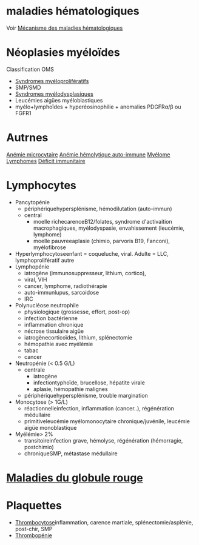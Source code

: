 # maladies hématologiques



Voir [Mécanisme des maladies hématologiques](#mc3a9canisme-des-maladies-hc3a9matologiquesnorgmd) 


# Néoplasies myéloïdes


Classification OMS 

- [Syndromes myéloprolifératifs](#syndromes-myc3a9loprolifc3a9ratifsnorgmd) 
- SMP/SMD 
- [Syndromes myélodysplasiques](#syndromes-myc3a9lodysplasiquesnorgmd) 
- Leucémies aigües myéloblastiques 
- myélo+lymphoïdes + hyperéosinophilie + anomalies PDGFRα/β ou FGFR1 


# Autrnes


[Anémie microcytaire](#anc3a9mie-microcytairenorgmd)
[Anémie hémolytique auto-immune](#anc3a9mie-hc3a9molytique-auto-immunenorgmd)
[Myélome](#myc3a9lomenorgmd)
[Lymphomes](#lymphomesnorgmd)
[Déficit immunitaire](#dc3a9ficit-immunitairenorgmd) 


# Lymphocytes


- Pancytopénie
    - périphériquehypersplénisme, hémodilutation (auto-immun) 
    - central
        - moelle richecarenceB12/folates, syndrome d'activaition
          macrophagiques, myélodyspasie, envahissement (leucémie, lymphome) 
        - moelle pauvreeaplasie (chimio, parvoris B19, Fanconi),
          myélofibrose 
- Hyperlymphocytoseenfant = coqueluche, viral. Adulte = LLC,
  lymphoprolifératif autre 
- Lymphopénie
    - iatrogène (immunosuppresseur, lithium, cortico), 
    - viral, VIH 
    - cancer, lymphome, radiothérapie 
    - auto-immunlupus, sarcoidose 
    - IRC 
- Polynucléose neutrophile 
    - physiologique (grossesse, effort, post-op) 
    - infection bactérienne 
    - inflammation chronique 
    - nécrose tissulaire aigüe 
    - iatrogènecorticoïdes, lithium, splénectomie 
    - hémopathie avec myélémie 
    - tabac 
    - cancer 
- Neutropénie (< 0.5 G/L) 
    - centrale 
        - iatrogène 
        - infectiontyphoïde, brucellose, hépatite virale 
        - aplasie, hémopathie malignes 
    - périphériquehypersplénisme, trouble margination 
- Monocytose (> 1G/L) 
    - réactionnelleinfection, inflammation (cancer..), régénération
      médullaire 
    - primitiveleucémie myélomonocytaire chronique/juvénile, leucémie
      aigüe monoblastique 
- Myélémie> 2% 
    - transitoireinfection grave, hémolyse, régénération (hémorragie,
      postchimio) 
    - chroniqueSMP, métastase médullaire 


# [Maladies du globule rouge](#maladies-du-globule-rougenorgmd)



# Plaquettes


- [Thrombocytose](#thrombocytosenorgmd)inflammation, carence martiale, splénectomie/asplénie, post-chir, SMP 
- [Thrombopénie](#thrombopc3a9nienorgmd) 

